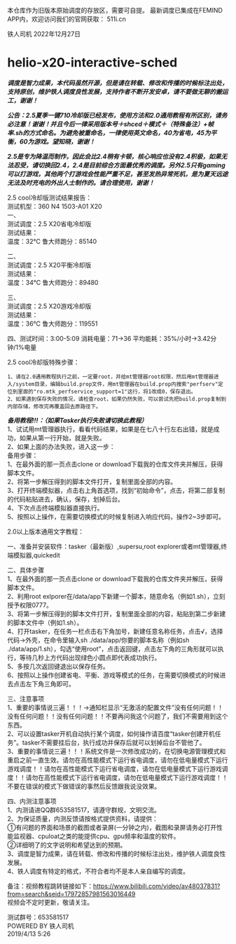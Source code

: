 本仓库作为旧版本原始调度的存放区，需要可自提。 最新调度已集成在FEMIND APP内，欢迎访问我们的官网获取： 511i.cn

铁人司机 2022年12月27日


# helio-x20-interactive-sched

***调度是智力成果，本代码虽然开源，但是请在转载、修改和传播的时候标注出处，支持原创，维护铁人调度良性发展，支持作者不断开发安卓，请不要做无聊的搬运工，谢谢！***

***公告：2.5夏季一键710冷却版已经发布，使用方法和2.0通用教程有所区别，请务必注意！谢谢！并且今后一律采用版本号＋shced＋模式＋（特殊备注）+帧率.sh的方式命名。为避免被重命名，一律使用英文命名，40为省电，45为平衡，60为游戏。望知晓，谢谢！***

***2.5是专为降温而制作，因此会比2.4稍有卡顿，核心响应也没有2.4积极，如果无法忍受，请切换回2.4，2.4是目前综合方面最优秀的调度。另外2.5只有gaming可以打游戏，其他两个打游戏会性能严重不足，甚至发热异常死机，是为夏天远途无法及时充电的外出人士制作的。请合理使用，谢谢！***

2.5 cool冷却版测试结果报告：  
测试机型：360 N4 1503-A01 X20    
一、  
    测试调度：2.5 X20省电冷却版  
    测试结果：  
        温度：32℃   鲁大师跑分：85140  

二、    
    测试调度：2.5 X20平衡冷却版  
    测试结果：  
        温度：34℃   鲁大师跑分：89480  

三、    
    测试调度：2.5 X20游戏冷却版  
    测试结果：  
        温度：36℃   鲁大师跑分：119551  

四、测试时间：3:00-5:09 消耗电量：71→36 平均能耗：35%/小时→3.42分钟/1%电量     

2.5 cool冷却版特殊步骤：  

    1、请在2.0通用教程执行之前，一定要root，并给mt管理器root权限，然后用mt管理器进入/system目录，编辑build.prop文件，用mt管理器在build.prop内搜索"perfserv"定位到里面的"ro.mtk_perfservice_support=1"这行，将1改成0，保存退出。    
    2、如果遇到保存失败的情况，请检查root，如果仍然失败，可以尝试先把build.prop复制到内部存储，修改完再覆盖回去原路径下。  

***备用教程!!!：（如果Tasker执行失败请切换此教程）***  
    1、试试用mt管理器执行，看看代码结果，如果是在七八十行左右出错，就是成功，如果从第一行开始，就是失败。  
    2、如果上面的办法失败，进入这一步：  
    备用步骤：  
    1、在最外面的那一页点击clone or download下载我的仓库文件夹并解压，获得脚本文件。    
    2、将第一步解压得到的脚本文件打开，复制里面全部的内容。  
    3、打开终端模拟器，点击右上角首选项，找到“初始命令”，点击，将第二部复制的代码粘贴进去，确认，保存，划掉后台。  
    4、下次点击终端模拟器直接执行。  
    5、按照以上操作，在需要切换模式的时候复制进入响应代码，操作2~3步即可。  

2.0以上版本通用文字教程：

一、准备并安装软件：tasker（最新版）,supersu,root explorer或者mt管理器,终端模拟器,quickedit

二、具体步骤  
    1、在最外面的那一页点击clone or download下载我的仓库文件夹并解压，获得脚本文件。  
    2、利用root exlporer在/data/app下新建一个脚本，随意命名（例如1.sh），立刻授予权限0777。  
    3、将第一步解压得到的脚本文件打开，复制里面全部的内容，粘贴到第二步新建的脚本文件中（例如1.sh）。  
    4、打开tasker，在任务一栏点击右下角加号，新建任意名称任务，点击√，选择代码→外壳，在命令里输入sh ./data/app/你要的脚本名称（例如sh ./data/app/1.sh），勾选“使用root”，点击返回键，点击左下角的三角形就可以执行，等待几秒上方代码出现绿色小圆点即代表成功执行。  
    5、多按几次返回键退出以保存任务。  
    6、按照以上操作创建省电、平衡、游戏等模式的任务，在需要切换模式的时候进去点击左下角三角即可。  

三、注意事项  
    1、重要的事情说三遍！！！→通知栏显示“无激活的配置文件”没有任何问题！！没有任何问题！！没有任何问题！！不要再问我这个问题了，我们不需要用到这个东西。  
    2、可以设置tasker开机自动执行某个调度，如何操作请百度“tasker创建开机任务”。tasker不需要挂后台，执行成功并保存后就可以划掉后台不管他了。  
    3、重要的事情说三遍！！！系统文件是一次修改成功的，在切换电源管理模式和重启之前一直生效。请勿在高性能模式下运行省电调度，请勿在低电量模式下运行游戏调度！！请勿在高性能模式下运行省电调度，请勿在低电量模式下运行游戏调度！！请勿在高性能模式下运行省电调度，请勿在低电量模式下运行游戏调度！！不要在错误的模式下做错误的事然后反馈跟我说没效果。  

四、内测注意事项  
    1、内测请进QQ群653581517，请遵守群规，文明交流。  
    2、为保证质量，内测反馈请按格式提供资料，请提供：  
        ①有问题的界面和场景的截图或者录屏(一分钟之内)，截图和录屏请务必打开性能监视器、cpuloat之类的能提供cpu、gpu频率和温度的软件。  
        ②详细明了的文字说明和希望达到的预期。  
    3、调度是智力成果，请在转载、修改和传播的时候标注出处，维护铁人调度良性发展。  
    4、铁人调度有特定的格式，不符合者均不是本人亲自编写的调度。  

备注：视频教程跳转链接如下：https://www.bilibili.com/video/av48037831?from=search&seid=17972857981563016449  
视频会不定时更新，敬请关注。  

测试群号：653581517  
POWERED BY 铁人司机    
2019/4/13  5:26
